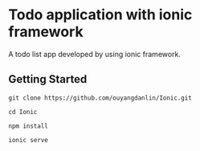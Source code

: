 # Todo application with ionic framework

A todo list app developed by using ionic framework.

## Getting Started
```
git clone https://github.com/ouyangdanlin/Ionic.git
```
```
cd Ionic
```

```
npm install
```
```
ionic serve
```
